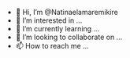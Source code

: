 - 👋 Hi, I’m @Natinaelamaremikire
- 👀 I’m interested in ...
- 🌱 I’m currently learning ...
- 💞️ I’m looking to collaborate on ...
- 📫 How to reach me ...

<!---
Natinaelamaremikire/Natinaelamaremikire is a ✨ special ✨ repository because its `README.md` (this file) appears on your GitHub profile.
You can click the Preview link to take a look at your changes.
--->
